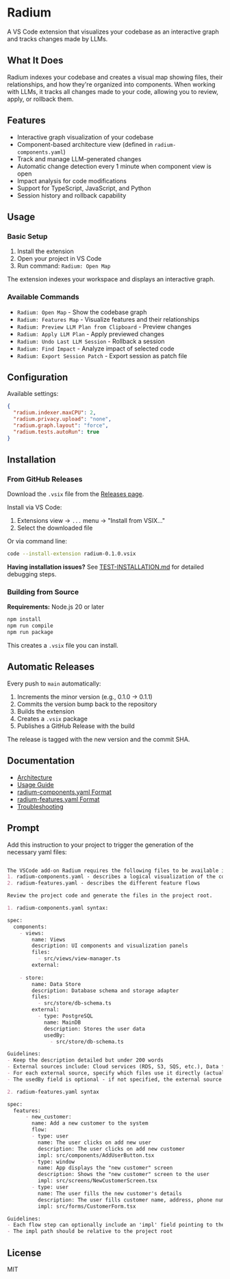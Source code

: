 # Radium

A VS Code extension that visualizes your codebase as an interactive graph and tracks changes made by LLMs.

## What It Does

Radium indexes your codebase and creates a visual map showing files, their relationships, and how they're organized into components. When working with LLMs, it tracks all changes made to your code, allowing you to review, apply, or rollback them.

## Features

- Interactive graph visualization of your codebase
- Component-based architecture view (defined in `radium-components.yaml`)
- Track and manage LLM-generated changes
- Automatic change detection every 1 minute when component view is open
- Impact analysis for code modifications
- Support for TypeScript, JavaScript, and Python
- Session history and rollback capability

## Usage

### Basic Setup

1. Install the extension
2. Open your project in VS Code
3. Run command: `Radium: Open Map`

The extension indexes your workspace and displays an interactive graph.


### Available Commands

- `Radium: Open Map` - Show the codebase graph
- `Radium: Features Map` - Visualize features and their relationships
- `Radium: Preview LLM Plan from Clipboard` - Preview changes
- `Radium: Apply LLM Plan` - Apply previewed changes
- `Radium: Undo Last LLM Session` - Rollback a session
- `Radium: Find Impact` - Analyze impact of selected code
- `Radium: Export Session Patch` - Export session as patch file

## Configuration

Available settings:

```json
{
  "radium.indexer.maxCPU": 2,
  "radium.privacy.upload": "none",
  "radium.graph.layout": "force",
  "radium.tests.autoRun": true
}
```

## Installation

### From GitHub Releases

Download the `.vsix` file from the [Releases page](https://github.com/obregman/radium/releases).

Install via VS Code:
1. Extensions view → `...` menu → "Install from VSIX..."
2. Select the downloaded file

Or via command line:
```bash
code --install-extension radium-0.1.0.vsix
```

**Having installation issues?** See [TEST-INSTALLATION.md](TEST-INSTALLATION.md) for detailed debugging steps.

### Building from Source

**Requirements:** Node.js 20 or later

```bash
npm install
npm run compile
npm run package
```

This creates a `.vsix` file you can install.

## Automatic Releases

Every push to `main` automatically:
1. Increments the minor version (e.g., 0.1.0 → 0.1.1)
2. Commits the version bump back to the repository
3. Builds the extension
4. Creates a `.vsix` package
5. Publishes a GitHub Release with the build

The release is tagged with the new version and the commit SHA.

## Documentation

- [Architecture](docs/architecture.md)
- [Usage Guide](docs/usage-guide.md)
- [radium-components.yaml Format](docs/radium-yaml.md)
- [radium-features.yaml Format](docs/radium-features.md)
- [Troubleshooting](docs/troubleshooting.md)

## Prompt

Add this instruction to your project to trigger the generation of the necessary yaml files:

```markdown

The VSCode add-on Radium requires the following files to be available in the project root folder:
1. radium-components.yaml - describes a logical visualization of the codebase.
2. radium-features.yaml - describes the different feature flows

Review the project code and generate the files in the project root.

1. radium-components.yaml syntax:

spec:
  components:
    - views:
        name: Views
        description: UI components and visualization panels
        files:
          - src/views/view-manager.ts
        external:
          
    - store:
        name: Data Store
        description: Database schema and storage adapter
        files:
          - src/store/db-schema.ts
        external:
          - type: PostgreSQL
            name: MainDB
            description: Stores the user data
            usedBy:
              - src/store/db-schema.ts

Guidelines:
- Keep the description detailed but under 200 words
- External sources include: Cloud services (RDS, S3, SQS, etc.), Data files, external API or service, etc.
- For each external source, specify which files use it directly (actually integrate with it) in the 'usedBy' array (file paths relative to project root)
- The usedBy field is optional - if not specified, the external source will only be connected to the component

2. radium-features.yaml syntax

spec:
  features:
      - new_customer:
        name: Add a new customer to the system
        flow:
        - type: user
          name: The user clicks on add new user
          description: The user clicks on add new customer
          impl: src/components/AddUserButton.tsx
        - type: window
          name: App displays the "new customer" screen
          description: Shows the "new customer" screen to the user
          impl: src/screens/NewCustomerScreen.tsx
        - type: user
          name: The user fills the new customer's details
          description: The user fills customer name, address, phone number and email
          impl: src/forms/CustomerForm.tsx

Guidelines:
- Each flow step can optionally include an 'impl' field pointing to the main file that implements this step
- The impl path should be relative to the project root
```

## License

MIT
